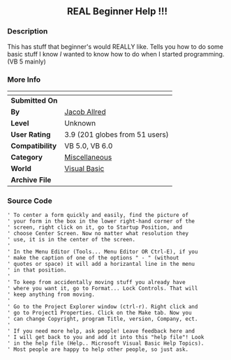 ﻿<div align="center">

## REAL Beginner Help \!\!\!


</div>

### Description

This has stuff that beginner's would REALLY like. Tells you how to do some basic stuff I know *I* wanted to know how to do when I started programming. (VB 5 mainly)
 
### More Info
 


<span>             |<span>
---                |---
**Submitted On**   |
**By**             |[Jacob Allred](https://github.com/Planet-Source-Code/PSCIndex/blob/master/ByAuthor/jacob-allred.md)
**Level**          |Unknown
**User Rating**    |3.9 (201 globes from 51 users)
**Compatibility**  |VB 5\.0, VB 6\.0
**Category**       |[Miscellaneous](https://github.com/Planet-Source-Code/PSCIndex/blob/master/ByCategory/miscellaneous__1-1.md)
**World**          |[Visual Basic](https://github.com/Planet-Source-Code/PSCIndex/blob/master/ByWorld/visual-basic.md)
**Archive File**   |[](https://github.com/Planet-Source-Code/jacob-allred-real-beginner-help__1-2952/archive/master.zip)





### Source Code

```
' To center a form quickly and easily, find the picture of
' your form in the box in the lower right-hand corner of the
' screen, right click on it, go to Startup Position, and
' choose Center Screen. Now no matter what resolution they
' use, it is in the center of the screen.
'
' In the Menu Editor (Tools... Menu Editor OR Ctrl-E), if you
' make the caption of one of the options " - " (without
' quotes or space) it will add a horizantal line in the menu
' in that position.
'
' To keep from accidentally moving stuff you already have
' where you want it, go to Format... Lock Controls. That will
' keep anything from moving.
'
' Go to the Project Explorer window (ctrl-r). Right click and
' go to Project1 Properties. Click on the Make tab. Now you
' can change Copyright, program Title, version, Company, ect.
'
' If you need more help, ask people! Leave feedback here and
' I will get back to you and add it into this "help file"! Look
' in the help file (Help.. Microsoft Visual Basic Help Topics).
' Most people are happy to help other people, so just ask.
```

